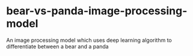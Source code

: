 # bear-vs-panda-image-processing-model
An image processing model which uses deep learning algorithm to differentiate between a bear and a panda
